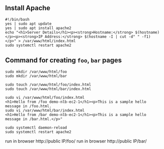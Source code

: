 ## Install Apache

```
#!/bin/bash
yes | sudo apt update
yes | sudo apt install apache2
echo "<h1>Server Details</h1><p><strong>Hostname:</strong> $(hostname)</p><p><strong>IP Address:</strong> $(hostname -I | cut -d" " -f1)</p>" > /var/www/html/index.html
sudo systemctl restart apache2
```

## Command for creating `foo`,  `bar` pages

```
sudo mkdir /var/www/html/foo
sudo mkdir /var/www/html/bar

sudo touch /var/www/html/foo/index.html
sudo touch /var/www/html/bar/index.html

sudo vi /var/www/html/foo/index.html
<h1>Hello from /foo demo-nlb-ec2-1</h1><p>This is a sample hello message in /foo.html.
sudo vi /var/www/html/bar/index.html
<h1>Hello from /bar demo-nlb-ec2-1</h1><p>This is a sample hello message in /bar.html.</p>"

sudo systemctl daemon-reload
sudo systemctl restart apache2
```
run in browser http://public IP/foo/
run in browser http://public IP/bar/

